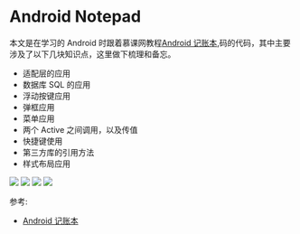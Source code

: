 # Android Notepad

本文是在学习的  Android 时跟着慕课网教程[Android 记账本](https://www.imooc.com/learn/803),码的代码，其中主要涉及了以下几块知识点，这里做下梳理和备忘。

- 适配层的应用
- 数据库 SQL 的应用
- 浮动按键应用
- 弹框应用
- 菜单应用
- 两个 Active 之间调用，以及传值
- 快捷键使用
- 第三方库的引用方法
- 样式布局应用

![](http://images.jessechiu.com/notepad%281%29.png)
![](http://images.jessechiu.com/notepad%282%29.png)
![](http://images.jessechiu.com/notepad%283%29.png)
![](http://images.jessechiu.com/notepad%284%29.png)

参考:
- [Android 记账本](https://www.imooc.com/learn/803)